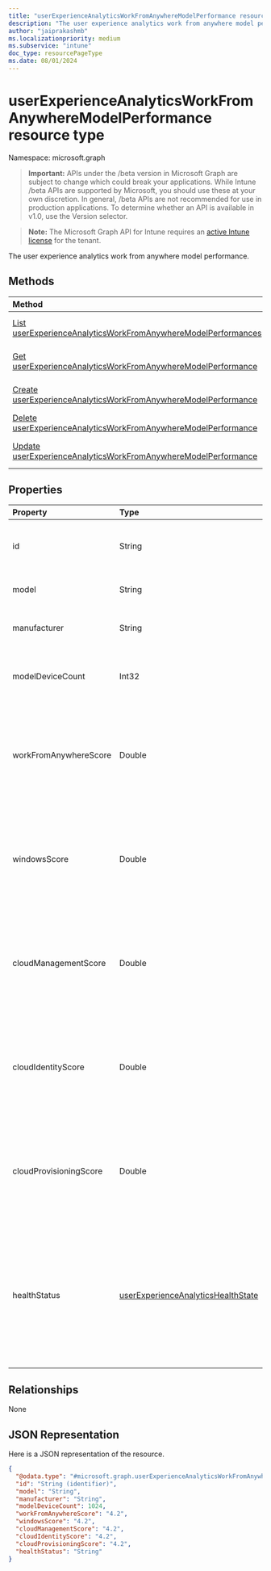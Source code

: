 ```yaml
---
title: "userExperienceAnalyticsWorkFromAnywhereModelPerformance resource type"
description: "The user experience analytics work from anywhere model performance."
author: "jaiprakashmb"
ms.localizationpriority: medium
ms.subservice: "intune"
doc_type: resourcePageType
ms.date: 08/01/2024
---
```


# userExperienceAnalyticsWorkFromAnywhereModelPerformance resource type

Namespace: microsoft.graph

> **Important:** APIs under the /beta version in Microsoft Graph are subject to change which could break your applications. While Intune /beta APIs are supported by Microsoft, you should use these at your own discretion. In general, /beta APIs are not recommended for use in production applications. To determine whether an API is available in v1.0, use the Version selector.

> **Note:** The Microsoft Graph API for Intune requires an [active Intune license](https://go.microsoft.com/fwlink/?linkid=839381) for the tenant.

The user experience analytics work from anywhere model performance.

## Methods
|Method|Return Type|Description|
|:---|:---|:---|
|[List userExperienceAnalyticsWorkFromAnywhereModelPerformances](../api/intune-devices-userexperienceanalyticsworkfromanywheremodelperformance-list.md)|[userExperienceAnalyticsWorkFromAnywhereModelPerformance](../resources/intune-devices-userexperienceanalyticsworkfromanywheremodelperformance.md) collection|List properties and relationships of the [userExperienceAnalyticsWorkFromAnywhereModelPerformance](../resources/intune-devices-userexperienceanalyticsworkfromanywheremodelperformance.md) objects.|
|[Get userExperienceAnalyticsWorkFromAnywhereModelPerformance](../api/intune-devices-userexperienceanalyticsworkfromanywheremodelperformance-get.md)|[userExperienceAnalyticsWorkFromAnywhereModelPerformance](../resources/intune-devices-userexperienceanalyticsworkfromanywheremodelperformance.md)|Read properties and relationships of the [userExperienceAnalyticsWorkFromAnywhereModelPerformance](../resources/intune-devices-userexperienceanalyticsworkfromanywheremodelperformance.md) object.|
|[Create userExperienceAnalyticsWorkFromAnywhereModelPerformance](../api/intune-devices-userexperienceanalyticsworkfromanywheremodelperformance-create.md)|[userExperienceAnalyticsWorkFromAnywhereModelPerformance](../resources/intune-devices-userexperienceanalyticsworkfromanywheremodelperformance.md)|Create a new [userExperienceAnalyticsWorkFromAnywhereModelPerformance](../resources/intune-devices-userexperienceanalyticsworkfromanywheremodelperformance.md) object.|
|[Delete userExperienceAnalyticsWorkFromAnywhereModelPerformance](../api/intune-devices-userexperienceanalyticsworkfromanywheremodelperformance-delete.md)|None|Deletes a [userExperienceAnalyticsWorkFromAnywhereModelPerformance](../resources/intune-devices-userexperienceanalyticsworkfromanywheremodelperformance.md).|
|[Update userExperienceAnalyticsWorkFromAnywhereModelPerformance](../api/intune-devices-userexperienceanalyticsworkfromanywheremodelperformance-update.md)|[userExperienceAnalyticsWorkFromAnywhereModelPerformance](../resources/intune-devices-userexperienceanalyticsworkfromanywheremodelperformance.md)|Update the properties of a [userExperienceAnalyticsWorkFromAnywhereModelPerformance](../resources/intune-devices-userexperienceanalyticsworkfromanywheremodelperformance.md) object.|

## Properties
|Property|Type|Description|
|:---|:---|:---|
|id|String|The unique identifier of the work from anywhere model performance object. Supports: $select, $OrderBy. Read-only.|
|model|String|The model name of the device. Supports: $select, $OrderBy. Read-only.|
|manufacturer|String|The manufacturer name of the device. Supports: $select, $OrderBy. Read-only.|
|modelDeviceCount|Int32|The devices count for the model. Supports: $select, $OrderBy. Read-only. Valid values -2147483648 to 2147483647|
|workFromAnywhereScore|Double|The work from anywhere score of the device model. Valid values 0 to 100. Value -1 means associated score is unavailable. Supports: $select, $OrderBy. Read-only. Valid values -1.79769313486232E+308 to 1.79769313486232E+308|
|windowsScore|Double|The window score of the device model. Valid values 0 to 100. Value -1 means associated score is unavailable. Supports: $select, $OrderBy. Read-only. Valid values -1.79769313486232E+308 to 1.79769313486232E+308|
|cloudManagementScore|Double|The cloud management score of the device model. Valid values 0 to 100. Value -1 means associated score is unavailable. Supports: $select, $OrderBy. Read-only. Valid values -1.79769313486232E+308 to 1.79769313486232E+308|
|cloudIdentityScore|Double|The cloud identity score of the device model. Valid values 0 to 100. Value -1 means associated score is unavailable. Supports: $select, $OrderBy. Read-only. Valid values -1.79769313486232E+308 to 1.79769313486232E+308|
|cloudProvisioningScore|Double|The cloud provisioning score of the device model.  Valid values 0 to 100. Value -1 means associated score is unavailable. Supports: $select, $OrderBy. Read-only. Valid values -1.79769313486232E+308 to 1.79769313486232E+308|
|healthStatus|[userExperienceAnalyticsHealthState](../resources/intune-devices-userexperienceanalyticshealthstate.md)|The health state of the user experience analytics work from anywhere device model. Possible values are: unknown, insufficientData, needsAttention, meetingGoals. Unknown by default. Supports: $select, $OrderBy. Read-only. Possible values are: `unknown`, `insufficientData`, `needsAttention`, `meetingGoals`, `unknownFutureValue`.|

## Relationships
None

## JSON Representation
Here is a JSON representation of the resource.
<!-- {
  "blockType": "resource",
  "keyProperty": "id",
  "@odata.type": "microsoft.graph.userExperienceAnalyticsWorkFromAnywhereModelPerformance"
}
-->
``` json
{
  "@odata.type": "#microsoft.graph.userExperienceAnalyticsWorkFromAnywhereModelPerformance",
  "id": "String (identifier)",
  "model": "String",
  "manufacturer": "String",
  "modelDeviceCount": 1024,
  "workFromAnywhereScore": "4.2",
  "windowsScore": "4.2",
  "cloudManagementScore": "4.2",
  "cloudIdentityScore": "4.2",
  "cloudProvisioningScore": "4.2",
  "healthStatus": "String"
}
```